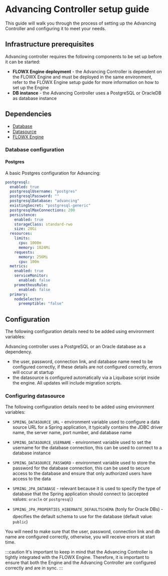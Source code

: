 # Advancing Controller setup guide

This guide will walk you through the process of setting up the Advancing Controller and configuring it to meet your needs.

## Infrastructure prerequisites

Advancing controller requires the following components to be set up before it can be started:

* **FLOWX Engine deployment** - the Advancing Controller is dependent on the FLOWX Engine and must be deployed in the same environment, refer to the FLOWX Engine setup guide for more information on how to set up the Engine
* **DB instance** - the Advancing Controller uses a PostgreSQL or OracleDB as database instance


## Dependencies

* [Database](#database-configuration)
* [Datasource](#configuring-datasource)
* [FLOWX Engine](./flowx-engine-setup-guide.md)

### Database configuration

#### Postgres

A basic Postgres configuration for Advancing:

```yaml
postgresql:
  enabled: true
  postgresqlUsername: "postgres"
  postgresqlPassword: ""
  postgresqlDatabase: "advancing"
  existingSecret: "postgresql-generic"
  postgresqlMaxConnections: 200
  persistence:
    enabled: true
    storageClass: standard-rwo
    size: 20Gi
  resources:
    limits:
      cpu: 1000m
      memory: 1024Mi
    requests:
      memory: 256Mi
      cpu: 100m
  metrics:
    enabled: true
    serviceMonitor:
      enabled: false
    prometheusRule:
      enabled: false
  primary:
    nodeSelector:
      preemptible: "false"

```

## Configuration

The following configuration details need to be added using environment variables:

Advancing controller uses a PostgreSQL or an Oracle database as a dependency.

* the user, password, connection link, and database name need to be configured correctly, if these details are not configured correctly, errors will occur at startup
* the datasource is configured automatically via a Liquibase script inside the engine. All updates will include migration scripts.

### Configuring datasource

The following configuration details need to be added using environment variables:

* `SPRING_DATASOURCE_URL` - environment variable used to configure a data source URL for a Spring application, it typically contains the JDBC driver name, the server name, port number, and database name

* `SPRING_DATASOURCE_USERNAME` - environment variable used to set the username for the database connection, this can be used to connect to a database instance


* `SPRING_DATASOURCE_PASSWORD` - environment variable used to store the password for the database connection, this can be used to secure access to the database and ensure that only authorized users have access to the data

* `SPRING_JPA_DATABASE` - relevant because it is used to specify the type of database that the Spring application should connect to (accepted values: `oracle` or `postgresql`)

* `SPRING_JPA_PROPERTIES_HIBERNATE_DEFAULTSCHEMA` (❗️only for Oracle DBs) - dpecifies the default schema to use for the database (default value: `public`)

You will need to make sure that the user, password, connection link and db name are configured correctly, otherwise, you will receive errors at start time.

:::caution
It's important to keep in mind that the Advancing Controller is tightly integrated with the FLOWX Engine. Therefore, it is important to ensure that both the Engine and the Advancing Controller are configured correctly and are in sync.
:::

